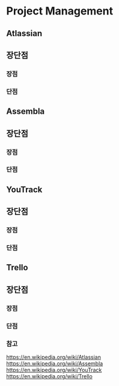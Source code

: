 # Project Management
## Atlassian

## 장단점
### 장점
### 단점

## Assembla

## 장단점
### 장점
### 단점

## YouTrack

## 장단점
### 장점
### 단점

## Trello

## 장단점
### 장점
### 단점

### 참고
https://en.wikipedia.org/wiki/Atlassian    
https://en.wikipedia.org/wiki/Assembla   
https://en.wikipedia.org/wiki/YouTrack    
https://en.wikipedia.org/wiki/Trello   


